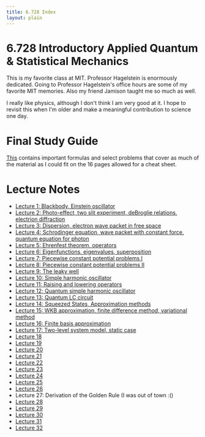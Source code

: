 ```yaml
---
title: 6.728 Index
layout: plain
---
```


# 6.728 Introductory Applied Quantum & Statistical Mechanics

This is my favorite class at MIT. Professor Hagelstein is enormously dedicated. Going to Professor Hagelstein's office hours are some of my favorite MIT memories. Also my friend Jamison taught me so much as well. 

I really like physics, although I don't think I am very good at it. I hope to revisit this when I'm older and make a meaningful contribution to science one day.

# Final Study Guide
[This](/assets/classes/6728/final_study.pdf) contains important formulas and select problems that cover as much of the material as I could fit on the 16 pages allowed for a cheat sheet.

# Lecture Notes

- [Lecture 1: Blackbody, Einstein oscillator](/assets/classes/6728/lecture-notes/6.728%20Lecture%201.pdf)
- [Lecture 2: Photo-effect, two slit experiment, deBroglie relations, electrion diffraction](/assets/classes/6728/lecture-notes/6.728%20Lecture%202.pdf)
- [Lecture 3: Dispersion, electron wave packet in free space](/assets/classes/6728/lecture-notes/6.728%20Lecture%203.pdf)
- [Lecture 4: Schrodinger equation, wave packet with constant force, quantum equation for photon](/assets/classes/6728/lecture-notes/6.728%20Lecture%204.pdf)
- [Lecture 5: Ehrenfest theorem, operators](/assets/classes/6728/lecture-notes/6.728%20Lecture%205.pdf)
- [Lecture 6: Eigenfunctions, eigenvalues, superposition](/assets/classes/6728/lecture-notes/6.728%20Lecture%206.pdf)
- [Lecture 7: Piecewise constant potential problems I](/assets/classes/6728/lecture-notes/6.728%20Lecture%207.pdf)
- [Lecture 8: Piecewise constant potential problems II](/assets/classes/6728/lecture-notes/6.728%20Lecture%208.pdf)
- [Lecture 9: The leaky well](/assets/classes/6728/lecture-notes/6.728%20Lecture%209.pdf)
- [Lecture 10: Simple harmonic oscillator](/assets/classes/6728/lecture-notes/6.728%20Lecture%2010.pdf)
- [Lecture 11: Raising and lowering operators](/assets/classes/6728/lecture-notes/6.728%20Lecture%2011.pdf)
- [Lecture 12; Quantum simple harmonic oscillator](/assets/classes/6728/lecture-notes/6.728%20Lecture%2012.pdf)
- [Lecture 13: Quantum LC circuit](/assets/classes/6728/lecture-notes/6.728%20Lecture%2013.pdf)
- [Lecture 14: Squeezed States, Approximation methods](/assets/classes/6728/lecture-notes/6.728%20Lecture%2014.pdf)
- [Lecture 15: WKB approximation, finite difference method, variational method](/assets/classes/6728/lecture-notes/6.728%20Lecture%2015.pdf)
- [Lecture 16: Finite basis approximation](/assets/classes/6728/lecture-notes/6.728%20Lecture%2016.pdf)
- [Lecture 17: Two-level system model, static case](/assets/classes/6728/lecture-notes/6.728%20Lecture%2017.pdf)
- [Lecture 18](/assets/classes/6728/lecture-notes/6.728%20Lecture%2018.pdf)
- [Lecture 19](/assets/classes/6728/lecture-notes/6.728%20Lecture%2019.pdf)
- [Lecture 20](/assets/classes/6728/lecture-notes/6.728%20Lecture%2020.pdf)
- [Lecture 21](/assets/classes/6728/lecture-notes/6.728%20Lecture%2021.pdf)
- [Lecture 22](/assets/classes/6728/lecture-notes/6.728%20Lecture%2022.pdf)
- [Lecture 23](/assets/classes/6728/lecture-notes/6.728%20Lecture%2023.pdf)
- [Lecture 24](/assets/classes/6728/lecture-notes/6.728%20Lecture%2024.pdf)
- [Lecture 25](/assets/classes/6728/lecture-notes/6.728%20Lecture%2025.pdf)
- [Lecture 26](/assets/classes/6728/lecture-notes/6.728%20Lecture%2026.pdf)
- Lecture 27: Derivation of the Golden Rule (I was out of town :()
- [Lecture 28](/assets/classes/6728/lecture-notes/6.728%20Lecture%2028.pdf)
- [Lecture 29](/assets/classes/6728/lecture-notes/6.728%20Lecture%2029.pdf)
- [Lecture 30](/assets/classes/6728/lecture-notes/6.728%20Lecture%2030.pdf)
- [Lecture 31](/assets/classes/6728/lecture-notes/6.728%20Lecture%2031.pdf)
- [Lecture 32](/assets/classes/6728/lecture-notes/6.728%20Lecture%2032.pdf)
